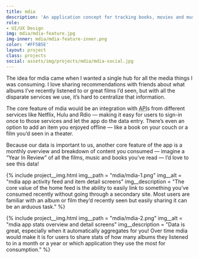 ```yaml
---
title: mdia
description: 'An application concept for tracking books, movies and music you enjoy.'
role:
- UI/UX Design
img: mdia/mdia-feature.jpg
img-inner: mdia/mdia-feature-inner.png
color: '#FF5B5E'
layout: project
class: projects
social: assets/img/projects/mdia/mdia-social.jpg
---
```


The idea for mdia came when I wanted a single hub for all the media things I was consuming. I love sharing recommendations with friends about what albums I’ve recently listened to or great films I’d seen, but with all the disparate services we use, it’s hard to centralize that information.

The core feature of mdia would be an integration with <abbr title="Application Program Interface">API</abbr>s from different services like Netflix, Hulu and Rdio — making it easy for users to sign-in once to those services and let the app do the data entry. There’s even an option to add an item you enjoyed offline — like a book on your couch or a film you’d seen in a theater.

Because our data is important to us, another core feature of the app is a monthly overview and breakdown of content you consumed — imagine a “Year In Review” of all the films, music and books you’ve read — I’d love to see this data!

{% include project__img.html
img__path = "mdia/mdia-1.png"
img__alt = "mdia app activity feed and item detail screens"
img__description = "The core value of the home feed is the ability to easily link to something you’ve consumed recently without going through a secondary site. Most users are familiar with an album or film they’d recently seen but easily sharing it can be an arduous task."
%}

{% include project__img.html
img__path = "mdia/mdia-2.png"
img__alt = "mdia app stats overview and detail screens"
img__description = "Data is great, especially when it automatically aggregates for you! Over time mdia would make it is for users to share stats of how many albums they listened to in a month or a year or which application they use the most  for consumption."
%}
